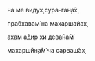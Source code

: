 на ме видух̣ сура-ган̣а̄х̣

прабхавам̇ на махаршайах̣

ахам а̄дир хи дева̄на̄м̇

махаршӣн̣а̄м̇ ча сарваш́ах̣